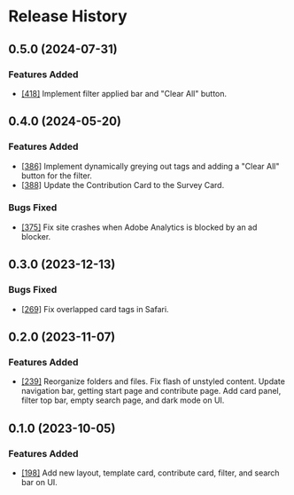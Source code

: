 # Release History

## 0.5.0 (2024-07-31)

### Features Added

- [[418]](https://github.com/Azure/awesome-azd/pull/418) Implement filter applied bar and "Clear All" button.

## 0.4.0 (2024-05-20)

### Features Added

- [[386]](https://github.com/Azure/awesome-azd/pull/386) Implement dynamically greying out tags and adding a "Clear All" button for the filter.
- [[388]](https://github.com/Azure/awesome-azd/pull/388) Update the Contribution Card to the Survey Card.

### Bugs Fixed

- [[375]](https://github.com/Azure/awesome-azd/pull/375) Fix site crashes when Adobe Analytics is blocked by an ad blocker.

## 0.3.0 (2023-12-13)

### Bugs Fixed

- [[269]](https://github.com/Azure/awesome-azd/pull/269) Fix overlapped card tags in Safari.

## 0.2.0 (2023-11-07)

### Features Added

- [[239]](https://github.com/Azure/awesome-azd/pull/239) Reorganize folders and files. Fix flash of unstyled content. Update navigation bar, getting start page and contribute page. Add card panel, filter top bar, empty search page, and dark mode on UI. 

## 0.1.0 (2023-10-05)

### Features Added

- [[198]](https://github.com/Azure/awesome-azd/pull/198) Add new layout, template card, contribute card, filter, and search bar on UI. 